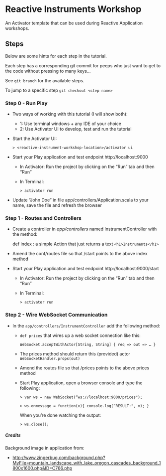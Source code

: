 # Reactive Instruments Workshop
An Activator template that can be used during Reactive Application workshops.

## Steps
Below are some hints for each step in the tutorial.

Each step has a corresponding git commit for peeps who just want to get to the code without pressing to many keys...

See `git branch` for the available steps.

To jump to a specific step `git checkout <step name>`

### Step 0 - Run Play
  * Two ways of working with this tutorial (I will show both):
    - 1: Use terminal windows + any IDE of your choice
    - 2: Use Activator UI to develop, test and run the tutorial
  * Start the Activator UI:
  
    `> <reactive-instrument-workshop-location>/activator ui`
  
  * Start your Play application and test endpoint http://localhost:9000
    - In Activator: Run the project by clicking on the “Run” tab and then “Run”
    - In Terminal:
    
     	`> activator run`
  
  * Update “John Doe” in file app/controllers/Application.scala to your name, save the file and refresh the browser

### Step 1 - Routes and Controllers
  
  * Create a controller in _app/controllers_ named InstrumentController with the method: 
      
      def index : a simple Action that just returns a text `<h1>Instruments</h1>`
  
  * Amend the conf/routes file so that /start points to the above index method
  * Start your Play application and test endpoint http://localhost:9000/start
    - In Activator: Run the project by clicking on the “Run” tab and then “Run”
    - In Terminal:
  
      `> activator run`

### Step 2 - Wire WebSocket Communication

  * In the `app/controllers/InstrumentController` add the following method: 
    
    - `def prices` that wires up a web socket connection like this: 
    
      `WebSocket.acceptWithActor[String, String] { req => out => … }`
      
    - The prices method should return this (provided) actor `WebSocketHandler.props(out)`
    
    * Amend the routes file so that /prices points to the above prices method
    * Start Play application, open a browser console and type the following:
    
      `> var ws = new WebSocket(“ws://localhost:9000/prices");` 
      
      `> ws.onmessage = function(x){ console.log(“RESULT:", x); }`

      When you’re done watching the output:
      
      `> ws.close();`

##### Credits
Background image in application from: 

- http://www.zingerbug.com/background.php?MyFile=mountain_landscape_with_lake_oregon_cascades_background_1800x1600.php&ID=C766.php
